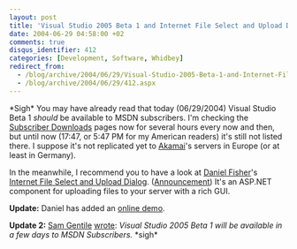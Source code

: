 ```yaml
---
layout: post
title: 'Visual Studio 2005 Beta 1 and Internet File Select and Upload Dialog'
date: 2004-06-29 04:58:00 +02
comments: true
disqus_identifier: 412
categories: [Development, Software, Whidbey]
redirect_from:
  - /blog/archive/2004/06/29/Visual-Studio-2005-Beta-1-and-Internet-File-Select-and-Upload-Dialog.aspx
  - /blog/archive/2004/06/29/412.aspx
---
```


\*Sigh\* You may have already read that today (06/29/2004) Visual Studio Beta 1 *should* be available to MSDN subscribers. I'm checking the [Subscriber Downloads](http://msdn.microsoft.com/subscriptions/resources/subdwnld.asp) pages now for several hours every now and then, but until now (17:47, or 5:47 PM for my American readers) it's still not listed there. I suppose it's not replicated yet to [Akamai](http://www.akamai.com/)'s servers in Europe (or at least in Germany).

In the meanwhile, I recommend you to have a look at [Daniel Fisher](http://www.lennybacon.com)'s [Internet File Select and Upload Dialog](http://www.staticdust.net/shop/product.aspx?Product=63). ([Announcement](http://www.dotnetgerman.com/blogs/lennybacon/Trackback.aspx?guid=a0d92b86-7b08-424c-b89b-9e1f19dd9ee8)) It's an ASP.NET component for uploading files to your server with a rich GUI.

**Update:** Daniel has added an [online demo](http://www.staticdust.net/samples/StaticDust.Web.UI.Controls.UploadDialog/).

**Update 2:** [Sam Gentile](http://samgentile.com/) [wrote](http://samgentile.com/blog/archive/2004/06/29/12027.aspx): *Visual Studio 2005 Beta 1 will be available in a few days to MSDN Subscribers.* \*sigh\*

